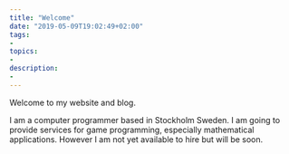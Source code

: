 ```yaml
---
title: "Welcome"
date: "2019-05-09T19:02:49+02:00"
tags:
-
topics:
-
description:
-
---
```

Welcome to my website and blog.

I am a computer programmer based in Stockholm Sweden. I am going to provide services for game programming, especially mathematical applications. However I am not yet available to hire but will be soon.